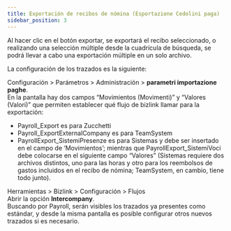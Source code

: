 ```yaml
---
title: Exportación de recibos de nómina (Esportazione Cedolini paga)
sidebar_position: 3
---
```


Al hacer clic en el botón exportar, se exportará el recibo seleccionado, o realizando una selección múltiple desde la cuadrícula de búsqueda, se podrá llevar a cabo una exportación múltiple en un solo archivo.

La configuración de los trazados es la siguiente:

Configuración > Parámetros > Administración > **parametri importazione paghe**.  
En la pantalla hay dos campos “Movimientos (Movimenti)” y “Valores (Valori)” que permiten establecer qué flujo de bizlink llamar para la exportación:

- Payroll_Export es para Zucchetti  
- Payroll_ExportExternalCompany es para TeamSystem  
- PayrollExport_SistemiPresenze es para Sistemas y debe ser insertado en el campo de ‘Movimientos’; mientras que PayrollExport_SistemiVoci debe colocarse en el siguiente campo “Valores” (Sistemas requiere dos archivos distintos, uno para las horas y otro para los reembolsos de gastos incluidos en el recibo de nómina; TeamSystem, en cambio, tiene todo junto).

Herramientas > Bizlink > Configuración > Flujos  
Abrir la opción **Intercompany**.  
Buscando por Payroll, serán visibles los trazados ya presentes como estándar, y desde la misma pantalla es posible configurar otros nuevos trazados si es necesario.